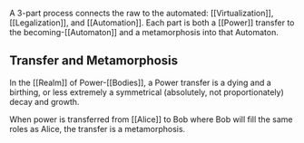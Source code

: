 A 3-part process connects the raw to the automated: [[Virtualization]], [[Legalization]], and [[Automation]]. Each part is both a [[Power]] transfer to the becoming-[[Automaton]] and a metamorphosis into that Automaton.



## Transfer and Metamorphosis
In the [[Realm]] of Power-[[Bodies]], a Power transfer is a dying and a birthing, or less extremely a symmetrical (absolutely, not proportionately) decay and growth.

When power is transferred from [[Alice]] to Bob where Bob will fill the same roles as Alice, the transfer is a metamorphosis.